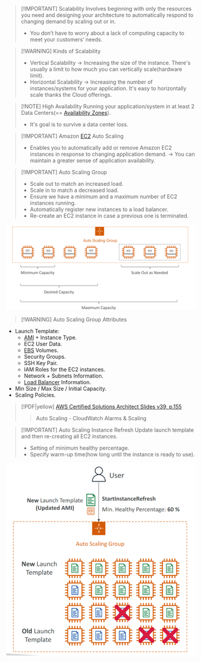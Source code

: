 
> [!IMPORTANT] Scalability
> Involves beginning with only the resources you need and designing your architecture to automatically respond to changing demand by scaling out or in. 
> - You don’t have to worry about a lack of computing capacity to meet your customers’ needs.

> [!WARNING] Kinds of Scalability
> - Vertical Scalability -> Increasing the size of the instance. There's usually a limit to how much you can vertically scale(hardware limit).
> - Horizontal Scalability -> Increasing the number of instances/systems for your application. It's easy to horizontally scale thanks the Cloud offerings.


> [!NOTE] High Availability
> Running your application/system in at least 2 Data Centers(== [Availability Zones](AWS/Cloud%20Practitioner%20(CLF-C02)/03-Infrastructure%20and%20Realiability/02-Availability%20Zones.md)).
> - It's goal is to survive a data center loss.


> [!IMPORTANT] Amazon [EC2](AWS/Cloud%20Practitioner%20(CLF-C02)/02-Compute%20in%20the%20Cloud/01-Amazon%20Elastic%20Compute%20Cloud(EC2).md) Auto Scaling
> - Enables you to automatically add or remove Amazon EC2 instances in response to changing application demand. -> You can maintain a greater sense of application availability.


> [!IMPORTANT] Auto Scaling Group
> - Scale out to match an increased load.
> - Scale in to match a decreased load.
> - Ensure we have a minimum and a maximum number of EC2 instances running.
> - Automatically register new instances to a load balancer.
> - Re-create an EC2 instance in case a previous one is terminated.

![](AWS/AWS%20Solutions%20Architect%20Associate%20Certification%20SAA-C03/img/Pasted%20image%2020241202122835.png)


> [!WARNING] Auto Scaling Group Attributes
- Launch Template:
	- [AMI](AWS/AWS%20Solutions%20Architect%20Associate%20Certification%20SAA-C03/02-EC2%20Instance%20Storage/02-AMI.md) + Instance Type.
	- EC2 User Data.
	- [EBS](AWS/AWS%20Solutions%20Architect%20Associate%20Certification%20SAA-C03/02-EC2%20Instance%20Storage/01-EBS.md) Volumes.
	- Security Groups.
	- SSH Key Pair.
	- IAM Roles for the EC2 instances.
	- Network + Subnets Information.
	- [Load Balancer](AWS/Cloud%20Practitioner%20(CLF-C02)/02-Compute%20in%20the%20Cloud/02-Elastic%20Load%20Balancing(ELB).md) Information.
- Min Size / Max Size / Initial Capacity.
- Scaling Policies.

> [!PDF|yellow] [AWS Certified Solutions Architect Slides v39, p.155](AWS/AWS%20Solutions%20Architect%20Associate%20Certification%20SAA-C03/AWS%20Certified%20Solutions%20Architect%20Slides%20v39.pdf#page=155&selection=8,0,12,27&color=yellow)
> > Auto Scaling - CloudWatch Alarms & Scaling



> [!IMPORTANT] Auto Scaling Instance Refresh
> Update launch template and then re-creating all EC2 instances.
> - Setting of minimum healthy percentage.
> - Specify warm-up time(how long until the instance is ready to use).

![](AWS/AWS%20Solutions%20Architect%20Associate%20Certification%20SAA-C03/img/Pasted%20image%2020241204092509.png)
